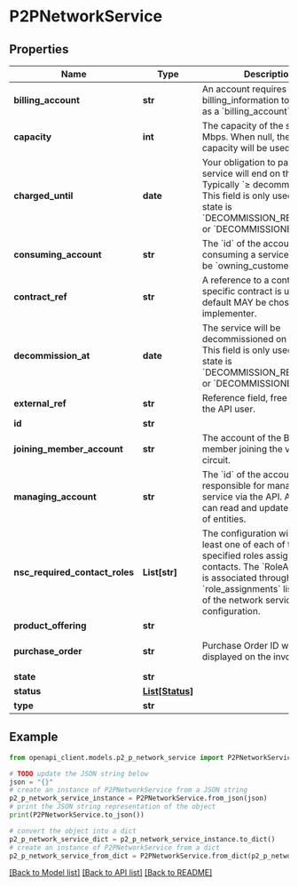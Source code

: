 # P2PNetworkService


## Properties

Name | Type | Description | Notes
------------ | ------------- | ------------- | -------------
**billing_account** | **str** | An account requires billing_information to be used as a &#x60;billing_account&#x60;. | 
**capacity** | **int** | The capacity of the service in Mbps. When null, the maximum capacity will be used. | [optional] 
**charged_until** | **date** | Your obligation to pay for the service will end on this date. Typically &#x60;≥ decommission_at&#x60;.  This field is only used when the state is &#x60;DECOMMISSION_REQUESTED&#x60; or &#x60;DECOMMISSIONED&#x60;. | [optional] 
**consuming_account** | **str** | The &#x60;id&#x60; of the account consuming a service.  Used to be &#x60;owning_customer&#x60;.  | 
**contract_ref** | **str** | A reference to a contract. If no specific contract is used, a default MAY be chosen by the implementer.  | [optional] 
**decommission_at** | **date** | The service will be decommissioned on this date.  This field is only used when the state is &#x60;DECOMMISSION_REQUESTED&#x60; or &#x60;DECOMMISSIONED&#x60;. | [optional] 
**external_ref** | **str** | Reference field, free to use for the API user. | [optional] 
**id** | **str** |  | 
**joining_member_account** | **str** | The account of the B-side member joining the virtual circuit.  | 
**managing_account** | **str** | The &#x60;id&#x60; of the account responsible for managing the service via the API. A manager can read and update the state of entities.  | 
**nsc_required_contact_roles** | **List[str]** | The configuration will require at least one of each of the specified roles assigned to contacts.  The &#x60;RoleAssignment&#x60; is associated through the &#x60;role_assignments&#x60; list property of the network service configuration. | [optional] [readonly] 
**product_offering** | **str** |  | 
**purchase_order** | **str** | Purchase Order ID which will be displayed on the invoice.  | [optional] [default to '']
**state** | **str** |  | 
**status** | [**List[Status]**](Status.md) |  | [optional] 
**type** | **str** |  | 

## Example

```python
from openapi_client.models.p2_p_network_service import P2PNetworkService

# TODO update the JSON string below
json = "{}"
# create an instance of P2PNetworkService from a JSON string
p2_p_network_service_instance = P2PNetworkService.from_json(json)
# print the JSON string representation of the object
print(P2PNetworkService.to_json())

# convert the object into a dict
p2_p_network_service_dict = p2_p_network_service_instance.to_dict()
# create an instance of P2PNetworkService from a dict
p2_p_network_service_from_dict = P2PNetworkService.from_dict(p2_p_network_service_dict)
```
[[Back to Model list]](../README.md#documentation-for-models) [[Back to API list]](../README.md#documentation-for-api-endpoints) [[Back to README]](../README.md)


